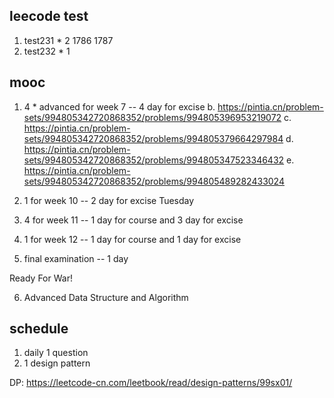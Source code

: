 ## leecode test

1. test231 * 2 1786 1787
2. test232 * 1

## mooc

1. 4 * advanced for week 7 -- 4 day for excise
    b. https://pintia.cn/problem-sets/994805342720868352/problems/994805396953219072
    c. https://pintia.cn/problem-sets/994805342720868352/problems/994805379664297984
    d. https://pintia.cn/problem-sets/994805342720868352/problems/994805347523346432
    e. https://pintia.cn/problem-sets/994805342720868352/problems/994805489282433024

2. 1 for week 10    -- 2 day for excise Tuesday

3. 4 for week 11    -- 1 day for course and 3 day for excise

4. 1 for week 12    -- 1 day for course and 1 day for excise

5. final examination    -- 1 day

Ready For War!

6. Advanced Data Structure and Algorithm

## schedule

1. daily 1 question
2. 1 design pattern

DP:
https://leetcode-cn.com/leetbook/read/design-patterns/99sx01/

